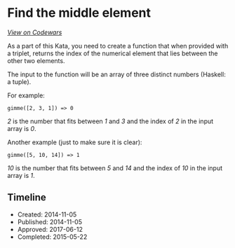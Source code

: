 # Find the middle element
[*View on Codewars*](https://www.codewars.com/kata/find-the-middle-element)

As a part of this Kata, you need to create a function that when provided with a triplet, returns the index of the numerical element that lies between the other two elements.

The input to the function will be an array of three distinct numbers (Haskell: a tuple).

For example:

    gimme([2, 3, 1]) => 0

*2* is the number that fits between *1* and *3* and the index of *2* in the input array is *0*.

Another example (just to make sure it is clear):

    gimme([5, 10, 14]) => 1
    
*10* is the number that fits between *5* and *14* and the index of *10* in the input array is *1*.

## Timeline
- Created: 2014-11-05
- Published: 2014-11-05
- Approved: 2017-06-12
- Completed: 2015-05-22
